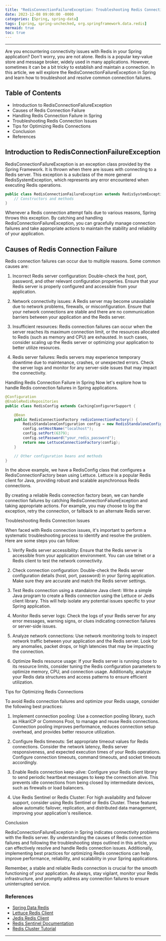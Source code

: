 ```yaml
---
title: "RedisConnectionFailureException: Troubleshooting Redis Connection Issues in Spring"
date: 2023-12-08 09:00:00 -0000
categories: [Spring, spring-data]
tags: [spring, spring-unchecked, org.springframework.data.redis]
mermaid: true
toc: true
---
```



---

Are you encountering connectivity issues with Redis in your Spring application? Don't worry, you are not alone. Redis is a popular key-value store and message broker, widely used in many applications. However, sometimes it can be a bit tricky to establish and maintain a connection. In this article, we will explore the RedisConnectionFailureException in Spring and learn how to troubleshoot and resolve common connection failures.

## Table of Contents

- Introduction to RedisConnectionFailureException
- Causes of Redis Connection Failure
- Handling Redis Connection Failure in Spring
- Troubleshooting Redis Connection Issues
- Tips for Optimizing Redis Connections
- Conclusion
- References

## Introduction to RedisConnectionFailureException

RedisConnectionFailureException is an exception class provided by the Spring Framework. It is thrown when there are issues with connecting to a Redis server. This exception is a subclass of the more general RedisSystemException, which represents any error encountered when executing Redis operations.

```java
public class RedisConnectionFailureException extends RedisSystemException {
    // Constructors and methods
}
```

Whenever a Redis connection attempt fails due to various reasons, Spring throws this exception. By catching and handling RedisConnectionFailureException, you can gracefully manage connection failures and take appropriate actions to maintain the stability and reliability of your application.

## Causes of Redis Connection Failure

Redis connection failures can occur due to multiple reasons. Some common causes are:

1. Incorrect Redis server configuration: Double-check the host, port, password, and other relevant configuration properties. Ensure that your Redis server is properly configured and accessible from your application.

2. Network connectivity issues: A Redis server may become unavailable due to network problems, firewalls, or misconfiguration. Ensure that your network connections are stable and there are no communication barriers between your application and the Redis server.

3. Insufficient resources: Redis connection failures can occur when the server reaches its maximum connection limit, or the resources allocated to Redis (such as memory and CPU) are exhausted. In such cases, consider scaling up the Redis server or optimizing your application to better utilize resources.

4. Redis server failures: Redis servers may experience temporary downtime due to maintenance, crashes, or unexpected errors. Check the server logs and monitor for any server-side issues that may impact the connectivity.

Handling Redis Connection Failure in Spring
Now let's explore how to handle Redis connection failures in Spring applications.

```java
@Configuration
@EnableRedisRepositories
public class RedisConfig extends CachingConfigurerSupport {

    @Bean
    public RedisConnectionFactory redisConnectionFactory() {
        RedisStandaloneConfiguration config = new RedisStandaloneConfiguration();
        config.setHostName("localhost");
        config.setPort(6379);
        config.setPassword("your_redis_password");
        return new LettuceConnectionFactory(config);
    }

    // Other configuration beans and methods
}
```

In the above example, we have a RedisConfig class that configures a RedisConnectionFactory bean using Lettuce. Lettuce is a popular Redis client for Java, providing robust and scalable asynchronous Redis connections.

By creating a reliable Redis connection factory bean, we can handle connection failures by catching RedisConnectionFailureException and taking appropriate actions. For example, you may choose to log the exception, retry the connection, or fallback to an alternate Redis server.

Troubleshooting Redis Connection Issues

When faced with Redis connection issues, it's important to perform a systematic troubleshooting process to identify and resolve the problem. Here are some steps you can follow:

1. Verify Redis server accessibility: Ensure that the Redis server is accessible from your application environment. You can use telnet or a Redis client to test the network connectivity.

2. Check connection configuration: Double-check the Redis server configuration details (host, port, password) in your Spring application. Make sure they are accurate and match the Redis server settings.

3. Test Redis connection using a standalone Java client: Write a simple Java program to create a Redis connection using the Lettuce or Jedis client library. This will help isolate any potential issues specific to your Spring application.

4. Monitor Redis server logs: Check the logs of your Redis server for any error messages, warning signs, or clues indicating connection failures or server-side issues.

5. Analyze network connections: Use network monitoring tools to inspect network traffic between your application and the Redis server. Look for any anomalies, packet drops, or high latencies that may be impacting the connection.

6. Optimize Redis resource usage: If your Redis server is running close to its resource limits, consider tuning the Redis configuration parameters to optimize memory, CPU, and connection usage. Additionally, analyze your Redis data structures and access patterns to ensure efficient utilization.

Tips for Optimizing Redis Connections

To avoid Redis connection failures and optimize your Redis usage, consider the following best practices:

1. Implement connection pooling: Use a connection pooling library, such as HikariCP or Commons Pool, to manage and reuse Redis connections. Connection pooling improves performance, reduces connection setup overhead, and provides better resource utilization.

2. Configure Redis timeouts: Set appropriate timeout values for Redis connections. Consider the network latency, Redis server responsiveness, and expected execution times of your Redis operations. Configure connection timeouts, command timeouts, and socket timeouts accordingly.

3. Enable Redis connection keep-alive: Configure your Redis client library to send periodic heartbeat messages to keep the connection alive. This prevents idle connections from being closed by intermediate devices, such as firewalls or load balancers.

4. Use Redis Sentinel or Redis Cluster: For high availability and failover support, consider using Redis Sentinel or Redis Cluster. These features allow automatic failover, replication, and distributed data management, improving your application's resilience.

Conclusion

RedisConnectionFailureException in Spring indicates connectivity problems with the Redis server. By understanding the causes of Redis connection failures and following the troubleshooting steps outlined in this article, you can effectively resolve and handle Redis connection issues. Additionally, implementing best practices for optimizing Redis connections can help improve performance, reliability, and scalability in your Spring applications.

Remember, a stable and reliable Redis connection is crucial for the smooth functioning of your application. As always, stay vigilant, monitor your Redis infrastructure, and promptly address any connection failures to ensure uninterrupted service.

### References

- [Spring Data Redis](https://docs.spring.io/spring-data/redis/docs/current/reference/html/#reference)
- [Lettuce Redis Client](https://lettuce.io/)
- [Jedis Redis Client](https://github.com/redis/jedis)
- [Redis Sentinel Documentation](https://redis.io/topics/sentinel)
- [Redis Cluster Tutorial](https://redis.io/topics/cluster-tutorial)

---